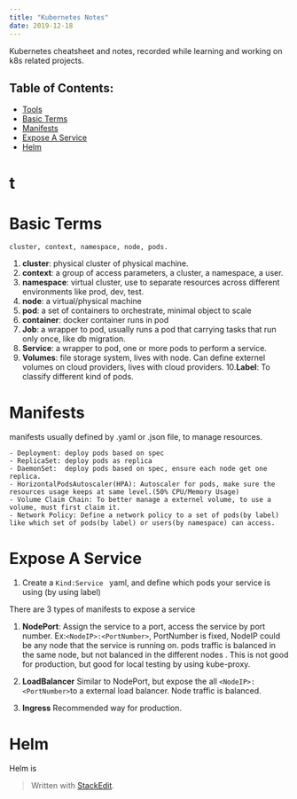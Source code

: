 ```yaml
---
title: "Kubernetes Notes"
date: 2019-12-18
---
```


Kubernetes cheatsheet and notes, recorded while learning and working on k8s related projects.

## Table of Contents:
* [Tools](#Tools)
* [Basic Terms](#Basic-Terms)
* [Manifests](#Manifests)
* [Expose A Service](#Expose-A-Service)
* [Helm](#Helm)


# t

# Basic Terms
	cluster, context, namespace, node, pods.
1. **cluster**: physical cluster of physical machine.
2. **context**: a group of access parameters,  a cluster, a namespace, a user.
3. **namespace**: virtual cluster, use to separate resources across different environments like prod, dev, test.
4. **node**: a virtual/physical machine
5. **pod**: a set of containers to orchestrate, minimal object to scale
6. **container**: docker container runs in pod
7. **Job**: a wrapper to pod, usually runs a pod that carrying tasks that run only once, like db migration.
8. **Service**: a wrapper to pod, one or more pods to perform a service.
9. **Volumes**: file storage system, lives with node. Can define externel volumes on cloud providers, lives with cloud providers.
10.**Label**: To classify different kind of pods. 
 

# Manifests
manifests usually defined by .yaml or .json file, to manage resources.


	- Deployment: deploy pods based on spec
	- ReplicaSet: deploy pods as replica 
	- DaemonSet:  deploy pods based on spec, ensure each node get one replica.
	- HorizontalPodsAutoscaler(HPA): Autoscaler for pods, make sure the resources usage keeps at same level.(50% CPU/Memory Usage)
	- Volume Claim Chain: To better manage a externel volume, to use a volume, must first claim it.
	- Network Policy: Define a network policy to a set of pods(by label) like which set of pods(by label) or users(by namespace) can access.


# Expose A Service
1. Create a ```Kind:Service ``` yaml, and define which pods your service is using (by using label)

There are 3 types of manifests to expose a service

1. **NodePort**:  Assign the service to a port, access the service by port number. Ex:```<NodeIP>:<PortNumber>```, PortNumber is fixed, NodeIP could be any node that the service is running on. pods traffic is balanced in the same node, but not balanced in the different nodes . This is not good for production, but good for local testing by using kube-proxy.

2. **LoadBalancer** Similar to NodePort, but expose the all ```<NodeIP>:<PortNumber>```to a external load balancer. Node traffic is balanced.

3. **Ingress** Recommended way for production. 

# Helm
Helm is 



> Written with [StackEdit](https://stackedit.io/).
<!--stackedit_data:
eyJoaXN0b3J5IjpbMTM0MzUyMDA0NSw5ODQzNDIzNTMsMjAyND
kzOTE2NSwxODEyMTM4MDc4LDE3MzU0MjU5ODksLTEzMzM2MTM0
OCwtODg0MzMyNjQxLDEyNzAxNDE2MzEsMzg4Nzc2MjgwLDY0Mj
g3OTQ2XX0=
-->